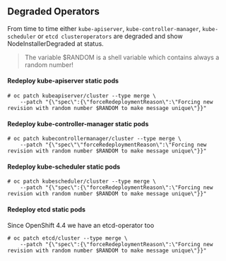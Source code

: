 ## Degraded Operators

From time to time either `kube-apiserver`, `kube-controller-manager`, `kube-scheduler` or `etcd clusteroperators` are degraded and show NodeInstallerDegraded at status.

> The variable $RANDOM is a shell variable which contains always a random number!
#### Redeploy kube-apiserver static pods
```
# oc patch kubeapiserver/cluster --type merge \
    --patch "{\"spec\":{\"forceRedeploymentReason\":\"Forcing new revision with random number $RANDOM to make message unique\"}}"
```
#### Redeploy kube-controller-manager static pods
```
# oc patch kubecontrollermanager/cluster --type merge \
    --patch "{\"spec\"\"forceRedeploymentReason\":\"Forcing new revision with random number $RANDOM to make message unique\"}}"
```
#### Redeploy kube-scheduler static pods
```
# oc patch kubescheduler/cluster --type merge \
    --patch "{\"spec\":{\"forceRedeploymentReason\":\"Forcing new revision with random number $RANDOM to make message unique\"}}"
```
#### Redeploy etcd static pods
Since OpenShift 4.4 we have an etcd-operator too

```
# oc patch etcd/cluster --type merge \
    --patch "{\"spec\":{\"forceRedeploymentReason\":\"Forcing new revision with random number $RANDOM to make message unique\"}}"
```
